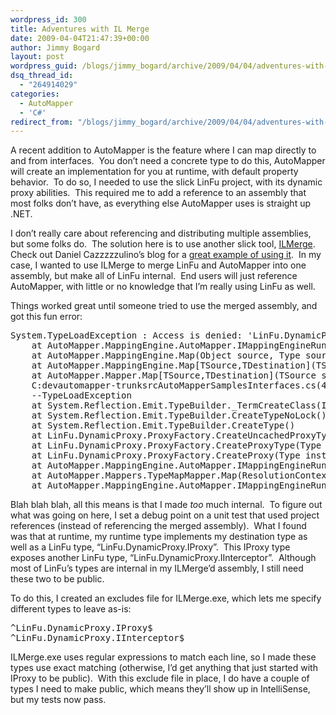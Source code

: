 ```yaml
---
wordpress_id: 300
title: Adventures with IL Merge
date: 2009-04-04T21:47:39+00:00
author: Jimmy Bogard
layout: post
wordpress_guid: /blogs/jimmy_bogard/archive/2009/04/04/adventures-with-il-merge.aspx
dsq_thread_id:
  - "264914029"
categories:
  - AutoMapper
  - 'C#'
redirect_from: "/blogs/jimmy_bogard/archive/2009/04/04/adventures-with-il-merge.aspx/"
---
```

A recent addition to AutoMapper is the feature where I can map directly to and from interfaces.&#160; You don’t need a concrete type to do this, AutoMapper will create an implementation for you at runtime, with default property behavior.&#160; To do so, I needed to use the slick LinFu project, with its dynamic proxy abilities.&#160; This required me to add a reference to an assembly that most folks don’t have, as everything else AutoMapper uses is straight up .NET.

I don’t really care about referencing and distributing multiple assemblies, but some folks do.&#160; The solution here is to use another slick tool, [ILMerge](http://www.microsoft.com/downloads/details.aspx?FamilyID=22914587-b4ad-4eae-87cf-b14ae6a939b0&displaylang=en).&#160; Check out Daniel Cazzzzzulino’s blog for a [great example of using it](http://www.clariusconsulting.net/blogs/kzu/archive/2009/02/23/LeveragingILMergetosimplifydeploymentandyourusersexperience.aspx).&#160; In my case, I wanted to use ILMerge to merge LinFu and AutoMapper into one assembly, but make all of LinFu internal.&#160; End users will just reference AutoMapper, with little or no knowledge that I’m really using LinFu as well.

Things worked great until someone tried to use the merged assembly, and got this fun error:

<pre>System.TypeLoadException : Access is denied: 'LinFu.DynamicProxy.ProxyDummy'.
    at AutoMapper.MappingEngine.AutoMapper.IMappingEngineRunner.Map(ResolutionContext context)
    at AutoMapper.MappingEngine.Map(Object source, Type sourceType, Type destinationType)
    at AutoMapper.MappingEngine.Map[TSource,TDestination](TSource source)
    at AutoMapper.Mapper.Map[TSource,TDestination](TSource source)
    C:devautomapper-trunksrcAutoMapperSamplesInterfaces.cs(45,0): at AutoMapperSamples.Interfaces.MappingToInterfaces.Example()
    --TypeLoadException
    at System.Reflection.Emit.TypeBuilder._TermCreateClass(Int32 handle, Module module)
    at System.Reflection.Emit.TypeBuilder.CreateTypeNoLock()
    at System.Reflection.Emit.TypeBuilder.CreateType()
    at LinFu.DynamicProxy.ProxyFactory.CreateUncachedProxyType(Type[] baseInterfaces, Type baseType)
    at LinFu.DynamicProxy.ProxyFactory.CreateProxyType(Type baseType, Type[] baseInterfaces)
    at LinFu.DynamicProxy.ProxyFactory.CreateProxy(Type instanceType, IInterceptor interceptor, Type[] baseInterfaces)
    at AutoMapper.MappingEngine.AutoMapper.IMappingEngineRunner.CreateObject(Type type)
    at AutoMapper.Mappers.TypeMapMapper.Map(ResolutionContext context, IMappingEngineRunner mapper)
    at AutoMapper.MappingEngine.AutoMapper.IMappingEngineRunner.Map(ResolutionContext context)</pre>

[](http://11011.net/software/vspaste)

Blah blah blah, all this means is that I made _too_ much internal.&#160; To figure out what was going on here, I set a debug point on a unit test that used project references (instead of referencing the merged assembly).&#160; What I found was that at runtime, my runtime type implements my destination type as well as a LinFu type, “LinFu.DynamicProxy.IProxy”.&#160; This IProxy type exposes another LinFu type, “LinFu.DynamicProxy.IInterceptor”.&#160; Although most of LinFu’s types are internal in my ILMerge’d assembly, I still need these two to be public.

To do this, I created an excludes file for ILMerge.exe, which lets me specify different types to leave as-is:

<pre>^LinFu.DynamicProxy.IProxy$
^LinFu.DynamicProxy.IInterceptor$</pre>

[](http://11011.net/software/vspaste)

ILMerge.exe uses regular expressions to match each line, so I made these types use exact matching (otherwise, I’d get anything that just started with IProxy to be public).&#160; With this exclude file in place, I do have a couple of types I need to make public, which means they’ll show up in IntelliSense, but my tests now pass.